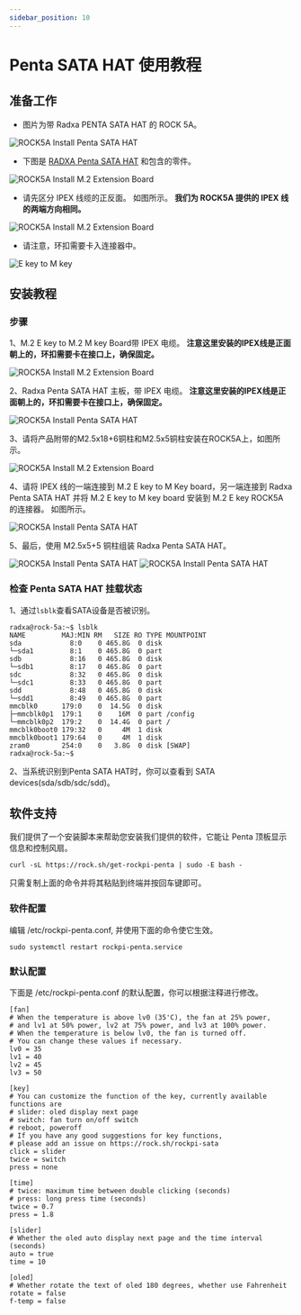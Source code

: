 ```yaml
---
sidebar_position: 10
---
```


# Penta SATA HAT 使用教程

## 准备工作

- 图片为带 Radxa PENTA SATA HAT 的 ROCK 5A。

![ROCK5A Install Penta SATA HAT](/img/rock5a/rock5a-penta-sata-hat-05.webp)

- 下图是 [RADXA Penta SATA HAT](/accessories/penta-sata-hat) 和包含的零件。

![ROCK5A Install M.2 Extension Board](/img/accessories/penta-sata-hat-01.webp)

- 请先区分 IPEX 线缆的正反面。 如图所示。 **我们为 ROCK5A 提供的 IPEX 线的两端方向相同。**

![ROCK5A Install M.2 Extension Board](/img/accessories/m2-extension-board-04.webp)

- 请注意，环扣需要卡入连接器中。

![E key to M key](/img/accessories/ekey-to-mkey-01.webp)

## 安装教程

### 步骤

1、M.2 E key to M.2 M key Board带 IPEX 电缆。 **注意这里安装的IPEX线是正面朝上的，环扣需要卡在接口上，确保固定。**

![ROCK5A Install M.2 Extension Board](/img/accessories/m2-extension-board-02.webp)

2、Radxa Penta SATA HAT 主板，带 IPEX 电缆。 **注意这里安装的IPEX线是正面朝上的，环扣需要卡在接口上，确保固定。**

![ROCK5A Install Penta SATA HAT](/img/rock5a/rock5a-penta-sata-hat-04.webp)

3、请将产品附带的M2.5x18+6铜柱和M2.5x5铜柱安装在ROCK5A上，如图所示。

![ROCK5A Install M.2 Extension Board](/img/rock5a/rock5a-m2-extension-board-04.webp)

4、请将 IPEX 线的一端连接到 M.2 E key to M Key board，另一端连接到 Radxa Penta SATA HAT 并将 M.2 E key to M key board 安装到 M.2 E key ROCK5A 的连接器。 如图所示。

![ROCK5A Install Penta SATA HAT](/img/rock5a/rock5a-penta-sata-hat-03.webp)

5、最后，使用 M2.5x5+5 铜柱组装 Radxa Penta SATA HAT。

![ROCK5A Install Penta SATA HAT](/img/rock5a/rock5a-penta-sata-hat-01.webp)
![ROCK5A Install Penta SATA HAT](/img/rock5a/rock5a-penta-sata-hat-02.webp)

### 检查 Penta SATA HAT 挂载状态

1、通过`lsblk`查看SATA设备是否被识别。

```
radxa@rock-5a:~$ lsblk
NAME         MAJ:MIN RM   SIZE RO TYPE MOUNTPOINT
sda            8:0    0 465.8G  0 disk
└─sda1         8:1    0 465.8G  0 part
sdb            8:16   0 465.8G  0 disk
└─sdb1         8:17   0 465.8G  0 part
sdc            8:32   0 465.8G  0 disk
└─sdc1         8:33   0 465.8G  0 part
sdd            8:48   0 465.8G  0 disk
└─sdd1         8:49   0 465.8G  0 part
mmcblk0      179:0    0  14.5G  0 disk
├─mmcblk0p1  179:1    0    16M  0 part /config
└─mmcblk0p2  179:2    0  14.4G  0 part /
mmcblk0boot0 179:32   0     4M  1 disk
mmcblk0boot1 179:64   0     4M  1 disk
zram0        254:0    0   3.8G  0 disk [SWAP]
radxa@rock-5a:~$
```

2、当系统识别到Penta SATA HAT时，你可以查看到 SATA devices(sda/sdb/sdc/sdd)。

## 软件支持

我们提供了一个安装脚本来帮助您安装我们提供的软件，它能让 Penta 顶板显示信息和控制风扇。

```
curl -sL https://rock.sh/get-rockpi-penta | sudo -E bash -
```

只需复制上面的命令并将其粘贴到终端并按回车键即可。

### 软件配置

编辑 /etc/rockpi-penta.conf, 并使用下面的命令使它生效。

```
sudo systemctl restart rockpi-penta.service
```

### 默认配置

下面是 /etc/rockpi-penta.conf 的默认配置，你可以根据注释进行修改。

```
[fan]
# When the temperature is above lv0 (35'C), the fan at 25% power,
# and lv1 at 50% power, lv2 at 75% power, and lv3 at 100% power.
# When the temperature is below lv0, the fan is turned off.
# You can change these values if necessary.
lv0 = 35
lv1 = 40
lv2 = 45
lv3 = 50

[key]
# You can customize the function of the key, currently available functions are
# slider: oled display next page
# switch: fan turn on/off switch
# reboot, poweroff
# If you have any good suggestions for key functions,
# please add an issue on https://rock.sh/rockpi-sata
click = slider
twice = switch
press = none

[time]
# twice: maximum time between double clicking (seconds)
# press: long press time (seconds)
twice = 0.7
press = 1.8

[slider]
# Whether the oled auto display next page and the time interval (seconds)
auto = true
time = 10

[oled]
# Whether rotate the text of oled 180 degrees, whether use Fahrenheit
rotate = false
f-temp = false
```

